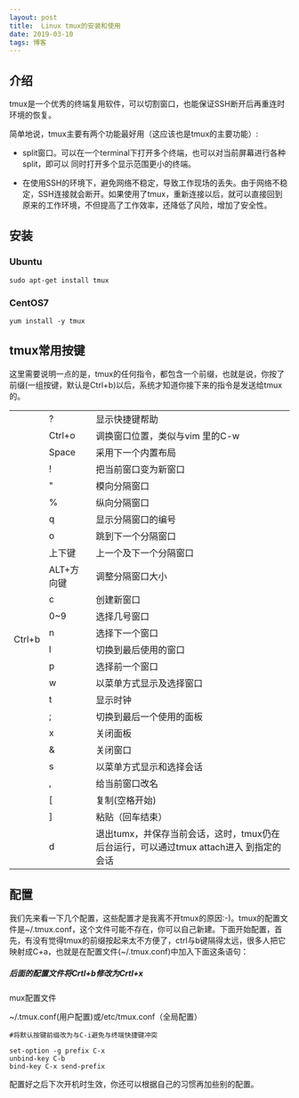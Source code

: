 ```yaml
---
layout: post
title:  Linux tmux的安装和使用
date: 2019-03-10
tags: 博客 
---
```


## 介绍

tmux是一个优秀的终端复用软件，可以切割窗口，也能保证SSH断开后再重连时环境的恢复。

简单地说，tmux主要有两个功能最好用（这应该也是tmux的主要功能）:

* split窗口。可以在一个terminal下打开多个终端，也可以对当前屏幕进行各种split，即可以 同时打开多个显示范围更小的终端。

* 在使用SSH的环境下，避免网络不稳定，导致工作现场的丢失。由于网络不稳定，SSH连接就会断开。如果使用了tmux，重新连接以后，就可以直接回到原来的工作环境，不但提高了工作效率，还降低了风险，增加了安全性。

## 安装

### Ubuntu
	sudo apt-get install tmux

### CentOS7
	yum install -y tmux

## tmux常用按键

这里需要说明一点的是，tmux的任何指令，都包含一个前缀，也就是说，你按了前缀(一组按键，默认是Ctrl+b)以后，系统才知道你接下来的指令是发送给tmux的。



<table>
<tr>
    <td rowspan="30"> 
	Ctrl+b
	 </td>
    <td>?</td>
    <td>显示快捷键帮助 </td>
</tr>
<tr>
    <td> Ctrl+o </td>
    <td>调换窗口位置，类似与vim 里的C-w</td>
</tr>
<tr>
    <td>Space</td>
    <td>采用下一个内置布局</td>
</tr>
<tr>
    <td>!</td>
    <td>把当前窗口变为新窗口</td>
</tr>
<tr>
    <td>"</td>
    <td>模向分隔窗口</td>
</tr>
<tr>
    <td>%</td>
    <td>纵向分隔窗口</td>
</tr>
<tr>
    <td>q</td>
    <td>显示分隔窗口的编号</td>
</tr>
<tr>
    <td>o</td>
    <td>跳到下一个分隔窗口</td>
</tr>
<tr>
    <td>上下键</td>
    <td>上一个及下一个分隔窗口</td>
</tr>
<tr>
    <td>ALT+方向键</td>
    <td>调整分隔窗口大小</td>
</tr>
<tr>
    <td>c</td>
    <td>创建新窗口</td>
</tr>
<tr>
    <td>0~9</td>
    <td>选择几号窗口</td>
</tr>
<tr>
    <td>n</td>
    <td>选择下一个窗口</td>
</tr>
<tr>
    <td>l</td>
    <td>切换到最后使用的窗口</td>
</tr>
<tr>
    <td>p</td>
    <td>选择前一个窗口</td>
</tr>
<tr>
    <td>w</td>
    <td>以菜单方式显示及选择窗口</td>
</tr>
<tr>
    <td>t</td>
    <td>显示时钟</td>
</tr>
<tr>
    <td>;</td>
    <td>切换到最后一个使用的面板</td>
</tr>
<tr>
    <td>x</td>
    <td>关闭面板</td>
</tr>
<tr>
    <td>&</td>
    <td>关闭窗口</td>
</tr>
<tr>
    <td>s</td>
    <td>以菜单方式显示和选择会话</td>
</tr>
<tr>
    <td>,</td>
    <td>给当前窗口改名</td>
</tr>
<tr>
    <td>[</td>
    <td>复制(空格开始)</td>
</tr>
<tr>
    <td>]</td>
    <td>粘贴（回车结束）</td>
</tr>
<tr>
    <td>d</td>
    <td>退出tumx，并保存当前会话，这时，tmux仍在后台运行，可以通过tmux attach进入 到指定的会话</td>
</tr>
</table>

## 配置

我们先来看一下几个配置，这些配置才是我离不开tmux的原因:-)。tmux的配置文件是~/.tmux.conf，这个文件可能不存在，你可以自己新建。下面开始配置，首先，有没有觉得tmux的前缀按起来太不方便了，ctrl与b键隔得太远，很多人把它映射成C+a，也就是在配置文件(~/.tmux.conf)中加入下面这条语句：

##### 后面的配置文件将Crtl+b修改为Crtl+x

mux配置文件

~/.tmux.conf(用户配置)或/etc/tmux.conf（全局配置）


	#将默认按键前缀改为与C-i避免与终端快捷键冲突
	
	set-option -g prefix C-x
	unbind-key C-b
	bind-key C-x send-prefix

配置好之后下次开机时生效，你还可以根据自己的习惯再加些别的配置。


	

